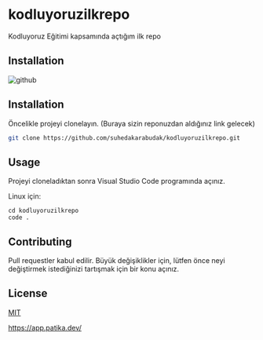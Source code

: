 # kodluyoruzilkrepo
Kodluyoruz Eğitimi kapsamında açtığım ilk repo

## Installation
![github](figures/github.png)


## Installation

Öncelikle projeyi clonelayın. (Buraya sizin reponuzdan aldığınız link gelecek)

```bash
git clone https://github.com/suhedakarabudak/kodluyoruzilkrepo.git
```

## Usage

Projeyi cloneladıktan sonra Visual Studio Code programında açınız.

Linux için:
```linux
cd kodluyoruzilkrepo
code .
```

## Contributing
Pull requestler kabul edilir. Büyük değişiklikler için, lütfen önce neyi değiştirmek istediğinizi tartışmak için bir konu açınız.


## License
[MIT](https://choosealicense.com/licenses/mit/)

https://app.patika.dev/

